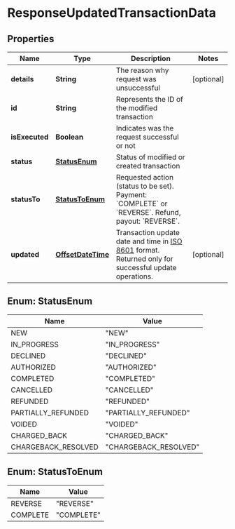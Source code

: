 
# ResponseUpdatedTransactionData

## Properties
Name | Type | Description | Notes
------------ | ------------- | ------------- | -------------
**details** | **String** | The reason why request was unsuccessful |  [optional]
**id** | **String** | Represents the ID of the modified transaction | 
**isExecuted** | **Boolean** | Indicates was the request successful or not | 
**status** | [**StatusEnum**](#StatusEnum) | Status of modified or created transaction | 
**statusTo** | [**StatusToEnum**](#StatusToEnum) | Requested action (status to be set).  Payment: &#x60;COMPLETE&#x60; or &#x60;REVERSE&#x60;.  Refund, payout: &#x60;REVERSE&#x60;. | 
**updated** | [**OffsetDateTime**](OffsetDateTime.md) | Transaction update date and time in [ISO 8601](https://en.wikipedia.org/wiki/ISO_8601) format. Returned only for successful update operations. |  [optional]


<a name="StatusEnum"></a>
## Enum: StatusEnum
Name | Value
---- | -----
NEW | &quot;NEW&quot;
IN_PROGRESS | &quot;IN_PROGRESS&quot;
DECLINED | &quot;DECLINED&quot;
AUTHORIZED | &quot;AUTHORIZED&quot;
COMPLETED | &quot;COMPLETED&quot;
CANCELLED | &quot;CANCELLED&quot;
REFUNDED | &quot;REFUNDED&quot;
PARTIALLY_REFUNDED | &quot;PARTIALLY_REFUNDED&quot;
VOIDED | &quot;VOIDED&quot;
CHARGED_BACK | &quot;CHARGED_BACK&quot;
CHARGEBACK_RESOLVED | &quot;CHARGEBACK_RESOLVED&quot;


<a name="StatusToEnum"></a>
## Enum: StatusToEnum
Name | Value
---- | -----
REVERSE | &quot;REVERSE&quot;
COMPLETE | &quot;COMPLETE&quot;




